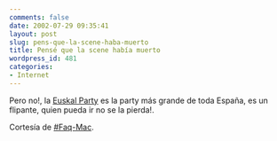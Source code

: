```yaml
---
comments: false
date: 2002-07-29 09:35:41
layout: post
slug: pens-que-la-scene-haba-muerto
title: Pensé que la scene había muerto
wordpress_id: 481
categories:
- Internet
---
```


Pero no!, la [Euskal Party](http://hosting.canal21.com/euskal/euskal10/espanol/index.html) es la party más grande de toda España, es un flipante, quien pueda ir no se la pierda!.





Cortesía de [#Faq-Mac](http://www.faq-mac.com).




 
